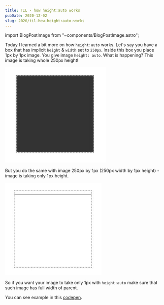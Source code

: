 ```yaml
---
title: TIL - how height:auto works
pubDate: 2020-12-02
slug: 2020/til-how-height:auto-works
---
```


import BlogPostImage from "~components/BlogPostImage.astro";

Today I learned a bit more on how `height:auto` works. Let's say you have a box that has
implicit `height` & `width` set to `250px`. Inside this box you place 1px by 1px image.
You give image `height: auto`. What is happening? This image is taking whole 250px height!

![1x1 px box](../../assets/2020-12-02-1.jpg)

But you do the same with image 250px by 1px (250px width by 1px height) - image is taking only 1px height.

![250x250px box](../../assets/2020-12-02-250.jpg)

So if you want your image to take only 1px with `height:auto` make sure that such image has full width
of parent.

You can see example in this [codepen](https://codepen.io/krzysztofzuraw/pen/oNzXEGY).

